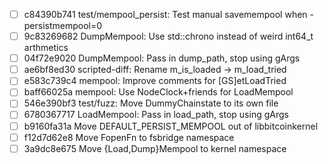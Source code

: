 - [ ] c84390b741 test/mempool_persist: Test manual savemempool when -persistmempool=0
- [ ] 9c83269682 DumpMempool: Use std::chrono instead of weird int64_t arthmetics
- [ ] 04f72e9020 DumpMempool: Pass in dump_path, stop using gArgs
- [ ] ae6bf8ed30 scripted-diff: Rename m_is_loaded -> m_load_tried
- [ ] e583c739c4 mempool: Improve comments for [GS]etLoadTried
- [ ] baff66025a mempool: Use NodeClock+friends for LoadMempool
- [ ] 546e390bf3 test/fuzz: Move DummyChainstate to its own file
- [ ] 6780367717 LoadMempool: Pass in load_path, stop using gArgs
- [ ] b9160fa31a Move DEFAULT_PERSIST_MEMPOOL out of libbitcoinkernel
- [ ] f12d7d62e8 Move FopenFn to fsbridge namespace
- [ ] 3a9dc8e675 Move {Load,Dump}Mempool to kernel namespace